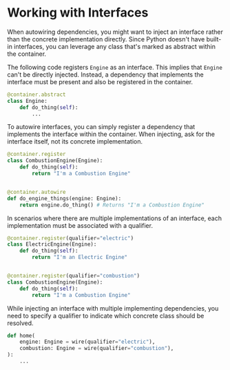 # Working with Interfaces

When autowiring dependencies, you might want to inject an interface rather than 
the concrete implementation directly. Since Python doesn't have built-in interfaces, you can leverage any class 
that's marked as abstract within the container.

The following code registers `Engine` as an interface. This implies that `Engine` can't be directly injected. 
Instead, a dependency that implements the interface must be present and also be registered in the container.

```python
@container.abstract
class Engine:
    def do_thing(self):
        ...
```

To autowire interfaces, you can simply register a dependency that implements the interface within the container. 
When injecting, ask for the interface itself, not its concrete implementation.

```python
@container.register
class CombustionEngine(Engine):
    def do_thing(self):
        return "I'm a Combustion Engine"


@container.autowire
def do_engine_things(engine: Engine):
    return engine.do_thing() # Returns "I'm a Combustion Engine"
```

In scenarios where there are multiple implementations of an interface, each implementation must be 
associated with a qualifier.

```python
@container.register(qualifier="electric")
class ElectricEngine(Engine):
    def do_thing(self):
        return "I'm an Electric Engine"


@container.register(qualifier="combustion")
class CombustionEngine(Engine):
    def do_thing(self):
        return "I'm a Combustion Engine"
```

While injecting an interface with multiple implementing dependencies, you need to specify a qualifier to indicate 
which concrete class should be resolved.

```python
def home(
    engine: Engine = wire(qualifier="electric"),
    combustion: Engine = wire(qualifier="combustion"),
):
    ...
```
